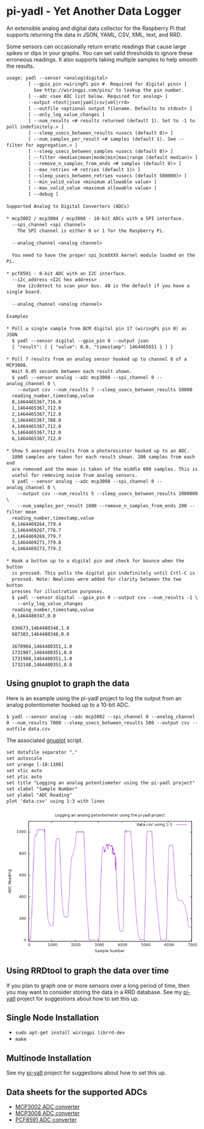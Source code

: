 # pi-yadl - Yet Another Data Logger

An extensible analog and digital data collector for the Raspberry Pi that supports
returning the data in JSON, YAML, CSV, XML, text, and RRD.

Some sensors can occasionally return erratic readings that cause large spikes
or dips in your graphs. You can set valid thresholds to ignore these erroneous
readings. It also supports taking multiple samples to help smooth the results.

    usage: yadl --sensor <analog|digital>
    		[ --gpio_pin <wiringPi pin #. Required for digital pins> ]
    		  See http://wiringpi.com/pins/ to lookup the pin number.
    		[ --adc <see ADC list below. Required for analog> ]
    		--output <text|json|yaml|csv|xml|rrd>
    		[ --outfile <optional output filename. Defaults to stdout> ]
    		[ --only_log_value_changes ]
    		[ --num_results <# results returned (default 1). Set to -1 to poll indefinitely.> ]
    		[ --sleep_usecs_between_results <usecs (default 0)> ]
    		[ --num_samples_per_result <# samples (default 1). See --filter for aggregation.> ]
    		[ --sleep_usecs_between_samples <usecs (default 0)> ]
    		[ --filter <median|mean|mode|min|max|range (default median)> ]
    		[ --remove_n_samples_from_ends <# samples (default 0)> ]
    		[ --max_retries <# retries (default 1)> ]
    		[ --sleep_usecs_between_retries <usecs (default 500000)> ]
    		[ --min_valid_value <minimum allowable value> ]
    		[ --max_valid_value <maximum allowable value> ]
    		[ --debug ]
    
    Supported Analog to Digital Converters (ADCs)
    
    * mcp3002 / mcp3004 / mcp3008 - 10-bit ADCs with a SPI interface.
      --spi_channel <spi channel>
      	The SPI channel is either 0 or 1 for the Raspberry Pi.
    
      --analog_channel <analog channel>
    
      You need to have the proper spi_bcmXXXX kernel module loaded on the Pi.
    
    * pcf8591 - 8-bit ADC with an I2C interface.
      --i2c_address <I2C hex address>
      	Use i2cdetect to scan your bus. 48 is the default if you have a single board.
    
      --analog_channel <analog channel>
    
    Examples
    
    * Poll a single sample from BCM digital pin 17 (wiringPi pin 0) as JSON
      $ yadl --sensor digital --gpio_pin 0 --output json
      { "result": [ { "value": 0.0, "timestamp": 1464465651 } ] }
    
    * Poll 7 results from an analog sensor hooked up to channel 0 of a MCP3008.
      Wait 0.05 seconds between each result shown.
      $ yadl --sensor analog --adc mcp3008 --spi_channel 0 --analog_channel 0 \
    	--output csv --num_results 7 --sleep_usecs_between_results 50000
      reading_number,timestamp,value
      0,1464465367,716.0
      1,1464465367,712.0
      2,1464465367,712.0
      3,1464465367,708.0
      4,1464465367,712.0
      5,1464465367,712.0
      6,1464465367,712.0
    
    * Show 5 averaged results from a photoresistor hooked up to an ADC.
      1000 samples are taken for each result shown. 200 samples from each end
      are removed and the mean is taken of the middle 600 samples. This is
      useful for removing noise from analog sensors.
      $ yadl --sensor analog --adc mcp3008 --spi_channel 0 --analog_channel 0 \
    	--output csv --num_results 5 --sleep_usecs_between_results 2000000 \
    	--num_samples_per_result 1000 --remove_n_samples_from_ends 200 --filter mean
      reading_number,timestamp,value
      0,1464469264,779.4
      1,1464469267,778.7
      2,1464469269,779.7
      3,1464469271,779.8
      4,1464469273,779.2
    
    * Hook a button up to a digital pin and check for bounce when the button
      is pressed. This polls the digital pin indefinitely until Crtl-C is
      pressed. Note: Newlines were added for clarity between the two button
      presses for illustration purposes.
      $ yadl --sensor digital --gpio_pin 0 --output csv --num_results -1 \
    	--only_log_value_changes
      reading_number,timestamp,value
      0,1464480347,0.0
    
      636673,1464480348,1.0
      687383,1464480348,0.0
    
      1678984,1464480351,1.0
      1731987,1464480351,0.0
      1731988,1464480351,1.0
      1732148,1464480351,0.0


## Using gnuplot to graph the data

Here is an example using the pi-yadl project to log the output from an analog
potentiometer hooked up to a 10-bit ADC.

    $ yadl --sensor analog --adc mcp3002 --spi_channel 0 --analog_channel 0 --num_results 7000 --sleep_usecs_between_results 500 --output csv --outfile data.csv

The associated [gnuplot](http://www.gnuplot.info/) script.

    set datafile separator ","
    set autoscale
    set yrange [-10:1100]
    set xtic auto
    set ytic auto
    set title "Logging an analog potentiometer using the pi-yadl project"
    set xlabel "Sample Number"
    set ylabel "ADC Reading"
    plot 'data.csv' using 1:3 with lines

![Example using GNUplot to log the data](images/pi-yadl-analog-pot-example.png?raw=1)


## Using RRDtool to graph the data over time

If you plan to graph one or more sensors over a long period of time, then you
may want to consider storing the data in a RRD database. See my
[pi-yatl](https://github.com/masneyb/pi-yatl) project for suggestions about how
to set this up.


## Single Node Installation

* `sudo apt-get install wiringpi librrd-dev`
* `make`


## Multinode Installation

See my [pi-yatl](https://github.com/masneyb/pi-yatl) project for suggestions
about how to set this up.


## Data sheets for the supported ADCs

* [MCP3002 ADC converter](http://ww1.microchip.com/downloads/en/DeviceDoc/21294C.pdf)
* [MCP3008 ADC converter](https://www.adafruit.com/datasheets/MCP3008.pdf)
* [PCF8591 ADC converter](http://www.nxp.com/documents/data_sheet/PCF8591.pdf)


